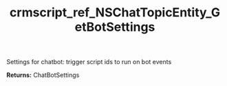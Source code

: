 ﻿---
title: crmscript_ref_NSChatTopicEntity_GetBotSettings
description: ChatBotSettings NSChatTopicEntity.GetBotSettings()
intellisense: NSChatTopicEntity.GetBotSettings
keywords: NSChatTopicEntity, GetBotSettings
so.topic: reference
---

Settings for chatbot: trigger script ids to run on bot events

**Returns:** ChatBotSettings


